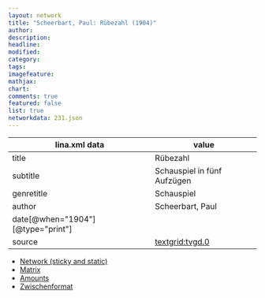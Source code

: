 ```yaml
---
layout: network
title: "Scheerbart, Paul: Rübezahl (1904)"
author:
description:
headline:
modified:
category:
tags:
imagefeature: 
mathjax: 
chart: 
comments: true
featured: false
list: true
networkdata: 231.json
---
```

lina.xml data  | value
------------- | -------------
title|Rübezahl
subtitle|Schauspiel in fünf Aufzügen
genretitle|Schauspiel
author|Scheerbart, Paul
date[@when="1904"][@type="print"]|
source|[textgrid:tvgd.0](https://textgridlab.org/1.0/tgcrud-public/rest/textgrid:tvgd.0/data)



* [Network (sticky and static)](/network231)
* [Matrix](/matrix231)
* [Amounts](/amount231)
* [Zwischenformat](/lina231 )
